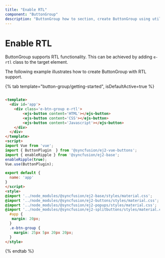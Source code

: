 ```yaml
---
title: "Enable RTL"
component: "ButtonGroup"
description: "ButtonGroup how to section, create ButtonGroup using util function, icons, form submit, show selected state on initial render."
---
```


# Enable RTL

ButtonGroup supports RTL functionality. This can be achieved by adding `e-rtl` class to the target element.

The following example illustrates how to create ButtonGroup with RTL support.

{% tab template="button-group/getting-started", isDefaultActive=true %}

```html

<template>
  <div id='app'>
    <div class='e-btn-group e-rtl'>
        <ejs-button content='HTML'></ejs-button>
        <ejs-button content='CSS'></ejs-button>
        <ejs-button content='Javascript'></ejs-button>
    </div>
  </div>
</template>
<script>
import Vue from 'vue';
import { ButtonPlugin  } from '@syncfusion/ej2-vue-buttons';
import { enableRipple } from '@syncfusion/ej2-base';
enableRipple(true);
Vue.use(ButtonPlugin);

export default {
  name: 'app'
}
</script>
<style>
@import '../node_modules/@syncfusion/ej2-base/styles/material.css';
@import '../node_modules/@syncfusion/ej2-buttons/styles/material.css';
@import '../node_modules/@syncfusion/ej2-popups/styles/material.css';
@import '../node_modules/@syncfusion/ej2-splitbuttons/styles/material.css';
  #app {
   margin: 20px;
  }
  .e-btn-group {
    margin: 25px 5px 20px 20px;
  }
</style>

```

{% endtab %}
